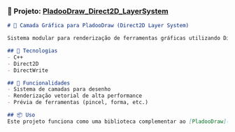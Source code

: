 ### 📁 Projeto: [PladooDraw_Direct2D_LayerSystem](https://github.com/duhsoares21/PladooDraw_Direct2D_LayerSystem)

```markdown
# 🎨 Camada Gráfica para PladooDraw (Direct2D Layer System)

Sistema modular para renderização de ferramentas gráficas utilizando Direct2D. Projetado para ser integrado ao PladooDraw.

## 🚀 Tecnologias
- C++
- Direct2D
- DirectWrite

## 🧱 Funcionalidades
- Sistema de camadas para desenho
- Renderização vetorial de alta performance
- Prévia de ferramentas (pincel, forma, etc.)

## 📦 Uso
Este projeto funciona como uma biblioteca complementar ao [PladooDraw](https://github.com/duhsoares21/PladooDraw).

```
